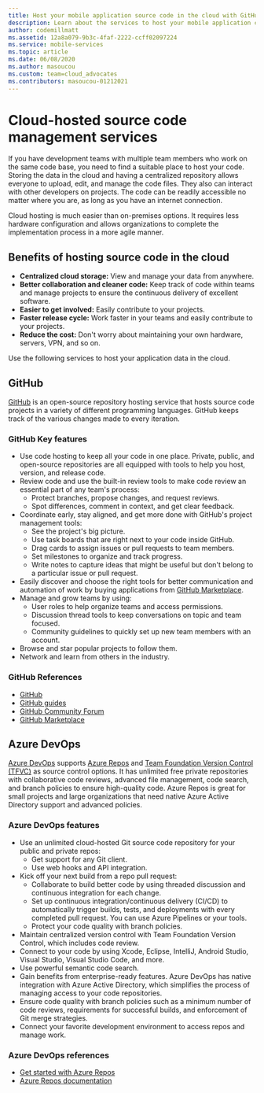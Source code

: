 ```yaml
---
title: Host your mobile application source code in the cloud with GitHub and Azure DevOps
description: Learn about the services to host your mobile application code in the cloud with Microsoft services.
author: codemillmatt
ms.assetid: 12a8a079-9b3c-4faf-2222-ccff02097224
ms.service: mobile-services
ms.topic: article
ms.date: 06/08/2020
ms.author: masoucou
ms.custom: team=cloud_advocates
ms.contributors: masoucou-01212021
---
```


# Cloud-hosted source code management services

If you have development teams with multiple team members who work on the same code base, you need to find a suitable place to host your code. Storing the data in the cloud and having a centralized repository allows everyone to upload, edit, and manage the code files. They also can interact with other developers on projects. The code can be readily accessible no matter where you are, as long as you have an internet connection.

Cloud hosting is much easier than on-premises options. It requires less hardware configuration and allows organizations to complete the implementation process in a more agile manner.

## Benefits of hosting source code in the cloud

- **Centralized cloud storage:** View and manage your data from anywhere.
- **Better collaboration and cleaner code:** Keep track of code within teams and manage projects to ensure the continuous delivery of excellent software.
- **Easier to get involved:** Easily contribute to your projects.
- **Faster release cycle:** Work faster in your teams and easily contribute to your projects.
- **Reduce the cost:** Don't worry about maintaining your own hardware, servers, VPN, and so on.

Use the following services to host your application data in the cloud.

## GitHub

[GitHub](https://github.com/) is an open-source repository hosting service that hosts source code projects in a variety of different programming languages. GitHub keeps track of the various changes made to every iteration.

### GitHub Key features

- Use code hosting to keep all your code in one place. Private, public, and open-source repositories are all equipped with tools to help you host, version, and release code.
- Review code and use the built-in review tools to make code review an essential part of any team's process:
  - Protect branches, propose changes, and request reviews.
  - Spot differences, comment in context, and get clear feedback.
- Coordinate early, stay aligned, and get more done with GitHub's project management tools:
  - See the project's big picture.
  - Use task boards that are right next to your code inside GitHub.
  - Drag cards to assign issues or pull requests to team members.
  - Set milestones to organize and track progress.
  - Write notes to capture ideas that might be useful but don't belong to a particular issue or pull request.
- Easily discover and choose the right tools for better communication and automation of work by buying applications from [GitHub Marketplace](https://github.com/marketplace).
- Manage and grow teams by using: 
  - User roles to help organize teams and access permissions.
  - Discussion thread tools to keep conversations on topic and team focused.
  - Community guidelines to quickly set up new team members with an account.
- Browse and star popular projects to follow them.
- Network and learn from others in the industry.

### GitHub References

- [GitHub](https://github.com/)
- [GitHub guides](https://guides.github.com/)
- [GitHub Community Forum](https://github.community/)
- [GitHub Marketplace](https://github.com/marketplace)

## Azure DevOps

[Azure DevOps](https://azure.microsoft.com/services/devops/) supports [Azure Repos](https://azure.microsoft.com/services/devops/repos/) and [Team Foundation Version Control (TFVC)](/azure/devops/repos/tfvc/index) as source control options. It has unlimited free private repositories with collaborative code reviews, advanced file management, code search, and branch policies to ensure high-quality code. Azure Repos is great for small projects and large organizations that need native Azure Active Directory support and advanced policies.

### Azure DevOps features

- Use an unlimited cloud-hosted Git source code repository for your public and private repos:
  - Get support for any Git client.
  - Use web hooks and API integration.
- Kick off your next build from a repo pull request:
  - Collaborate to build better code by using threaded discussion and continuous integration for each change.
  - Set up continuous integration/continuous delivery (CI/CD) to automatically trigger builds, tests, and deployments with every completed pull request. You can use Azure Pipelines or your tools.
  - Protect your code quality with branch policies.
- Maintain centralized version control with Team Foundation Version Control, which includes code review.
- Connect to your code by using Xcode, Eclipse, IntelliJ, Android Studio, Visual Studio, Visual Studio Code, and more.
- Use powerful semantic code search.
- Gain benefits from enterprise-ready features. Azure DevOps has native integration with Azure Active Directory, which simplifies the process of managing access to your code repositories.
- Ensure code quality with branch policies such as a minimum number of code reviews, requirements for successful builds, and enforcement of Git merge strategies.
- Connect your favorite development environment to access repos and manage work.

### Azure DevOps references

- [Get started with Azure Repos](https://azure.microsoft.com/services/devops/repos/) 
- [Azure Repos documentation](/azure/devops/repos)
